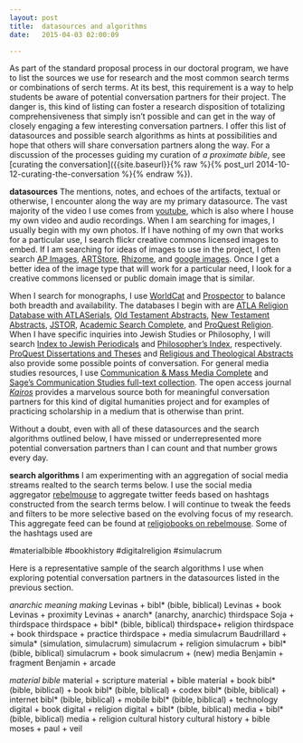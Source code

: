 ```yaml
---
layout:	post
title:	datasources and algorithms
date:	2015-04-03 02:00:09

---
```

As part of the standard proposal process in our doctoral program, we have to list the sources we use for research and the most common search terms or combinations of serch terms. At its best, this requirement is a way to help students be aware of potential conversation partners for their project. The danger is, this kind of listing can foster a research disposition of totalizing comprehensiveness that simply isn’t possible and can get in the way of closely engaging a few interesting conversation partners. I offer this list of datasources and possible search algorithms as hints at possibilities and hope that others will share conversation partners along the way. For a discussion of the processes guiding my curation of *a proximate bible*, see [curating the conversation]({{site.baseurl}}{% raw %}{% post_url 2014-10-12-curating-the-conversation %}{% endraw %}).

**datasources**
The mentions, notes, and echoes of the artifacts, textual or otherwise, I encounter along the way are my primary datasource. The vast majority of the video I use comes from [youtube](http://youtube.com), which is also where I house my own video and audio recordings. When I am searching for images, I usually begin with my own photos. If I have nothing of my own that works for a particular use, I search flickr creative commons licensed images to embed. If I am searching for ideas of images to use in the project, I often search [AP Images](http://www.apimages.com), [ARTStore](http://www.artstor.org/index.shtml), [Rhizome](http://rhizome.org/artbase/?ref=header), and [google images](https://images.google.com). Once I get a better idea of the image type that will work for a particular need, I look for a creative commons licensed or public domain image that is similar.

When I search for monographs, I use [WorldCat](http://www.worldcat.org) and [Prospector](http://prospector.coalliance.org) to balance both breadth and availability. The databases I begin with are [ATLA Religion Database with ATLASerials](http://library.iliff.edu/home/database-and-articles), [Old Testament Abstracts](http://library.iliff.edu/home/database-and-articles), [New Testament Abstracts](http://library.iliff.edu/home/database-and-articles), [JSTOR](http://www.jstor.org.du.idm.oclc.org/action/showAdvancedSearch), [Academic Search Complete](http://bianca.penlib.du.edu/record=b2702999~S2), and [ProQuest Religion](http://bianca.penlib.du.edu/record=b5403955). When I have specific inquiries into Jewish Studies or Philosophy, I will search [Index to Jewish Periodicals](http://bianca.penlib.du.edu/record=b3080434) and [Philosopher’s Index](http://bianca.penlib.du.edu/record=b3628395~S2), respectively. [ProQuest Dissertations and Theses](http://bianca.penlib.du.edu/record=b5405456) and [Religious and Theological Abstracts]() also provide some possible points of conversation. For general media studies resources, I use [Communication & Mass Media Complete](http://bianca.penlib.du.edu/record=b3046522) and [Sage’s Communication Studies full-text collection](http://online.sagepub.com/search?submit=yes&src=sagecoll&collection_set=COMM). The open access journal [*Kairos*](http://kairos.technorhetoric.net) provides a marvelous source both for meaningful conversation partners for this kind of digital humanities project and for examples of practicing scholarship in a medium that is otherwise than print.

Without a doubt, even with all of these datasources and the search algorithms outlined below, I have missed or underrepresented more potential conversation partners than I can count and that number grows every day.

**search algorithms**
I am experimenting with an aggregation of social media streams realted to the search terms below. I use the social media aggregator [rebelmouse](http://www.rebelmouse.com) to aggregate twitter feeds based on hashtags constructed from the search terms below. I will continue to tweak the feeds and filters to be more selective based on the evolving focus of my research. This aggregate feed can be found at [religiobooks on rebelmouse](https://www.rebelmouse.com/religiobooks). Some of the hashtags used are

\#materialbible
\#bookhistory
\#digitalreligion
\#simulacrum

Here is a representative sample of the search algorithms I use when exploring potential conversation partners in the datasources listed in the previous section.

*anarchic meaning making*
Levinas + bibl\* (bible, biblical)
Levinas + book
Levinas + proximity
Levinas + anarch\* (anarchy, anarchic)
thirdspace
Soja + thirdspace
thirdspace + bibl\* (bible, biblical)
thirdspace+ religion
thirdspace + book
thirdspace + practice
thirdspace + media
simulacrum
Baudrillard + simula\* (simulation, simulacrum)
simulacrum + religion
simulacrum + bibl\* (bible, biblical)
simulacrum + book
simulacrum + (new) media
Benjamin + fragment
Benjamin + arcade

*material bible*
material + scripture
material + bible
material + book
bibl\* (bible, biblical) + book
bibl\* (bible, biblical) + codex
bibl\* (bible, biblical) + internet
bibl\* (bible, biblical) + mobile
bibl\* (bible, biblical) + technology
digital + book
digital + religion
digital + bibl\* (bible, biblical)
media + bibl\* (bible, biblical)
media + religion
cultural history
cultural history + bible
moses + paul + veil
